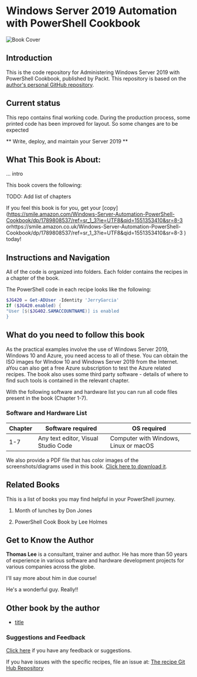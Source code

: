 # Windows Server 2019 Automation with PowerShell Cookbook

![Book Cover](https://images-na.ssl-images-amazon.com/images/I/51qF51boJoL._SX404_BO1,204,203,200_.jpg)

## Introduction

This is the code repository for Administering Windows Server 2019 with PowerShell Cookbook, published by Packt.
This repository is based on the [author's personal GitHub repository](https://github.com/doctordns/PowerShellCookBook2019).

## Current status

This repo contains final working code. During the production process, some printed code has been improved for layout. 
So some changes are to be expected

** Write, deploy, and maintain your Server 2019 **

## What This Book is About:

... intro

This book covers the following:

TODO: Add list of chapters

If you feel this book is for you, get your [copy](https://smile.amazon.com/Windows-Server-Automation-PowerShell-Cookbook/dp/1789808537/ref=sr_1_3?ie=UTF8&qid=1551353410&sr=8-3 orhttps://smile.amazon.co.uk/Windows-Server-Automation-PowerShell-Cookbook/dp/1789808537/ref=sr_1_3?ie=UTF8&qid=1551353410&sr=8-3 ) today!

## Instructions and Navigation

All of the code is organized into folders.
Each folder contains the recipes in a chapter of the book.

The PowerShell code in each recipe looks like the following:

```powershell
$JG420 = Get-ADUser -Identity 'JerryGarcia'
If ($JG420.enabled) {
"User [$($JG402.SAMACCOUNTNAME)] is enabled
}
```

## What do you need to follow this book

As the practical examples involve the use of Windows Server 2019, Windows 10 and Azure, you need access to all of these.
You can obtain the ISO images for WIndow 10 and Windows Server 2019 from the Internet.
aYou can also get a free Azure subscription to test the Azure related recipes.
The book also uses some third party software - details of where to find such tools is contained in the relevant chapter.

With the following software and hardware list you can run all code files present in the book (Chapter 1-7).

### Software and Hardware List

| Chapter | Software required | OS required |
| -------- | ------------------------------------ | ----------------------------------- |
| 1-7 | Any text editor, Visual Studio Code | Computer with Windows, Linux or macOS |

We also provide a PDF file that has color images of the screenshots/diagrams used in this book. [Click here to download it](https://www.packtpub.com/sites/default/files/downloads/LearnCloudFormation_ColorImages.pdf).

## Related Books

This is a list of books you may find helpful in your PowerShell journey.

1. Month of lunches by Don Jones

2. PowerShell Cook Book by Lee Holmes

## Get to Know the Author

**Thomas Lee** is a consultant, trainer and author.
He has more than 50 years of experience in various software and hardware development projects for various companies across the globe.

I'll say more about him in due course!

He's a wonderful guy. Really!!

## Other book by the author

* [title](https:/)

### Suggestions and Feedback

[Click here](https://docs.google.com/forms/d/e/1FAIpQLSdy7dATC6QmEL81FIUuymZ0Wy9vH1jHkvpY57OiMeKGqib_Ow/viewform) if you have any feedback or suggestions.

If you have issues with the specific recipes, file an issue at:
[The recipe Git Hub Repository](https://github.com/doctordns/PowerShellCookBook2019/issues)
